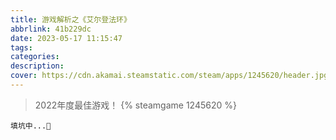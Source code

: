 ```yaml
---
title: 游戏解析之《艾尔登法环》
abbrlink: 41b229dc
date: 2023-05-17 11:15:47
tags:
categories:
description:
cover: https://cdn.akamai.steamstatic.com/steam/apps/1245620/header.jpg?t=1683618443
---
```

> 2022年度最佳游戏！
{% steamgame 1245620 %}

`填坑中...🚀`